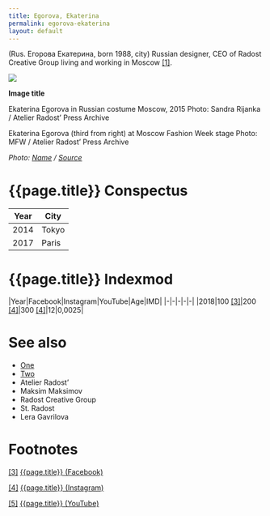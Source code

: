 ```yaml
---
title: Egorova, Ekaterina
permalink: egorova-ekaterina
layout: default
---
```


(Rus. Егорова Екатерина, born 1988, city) Russian designer, CEO of Radost Creative Group living and working in Moscow <span id="a1">[\[1\]](#f1)</span>.

![](/encyclopedia/images/image-name.jpg)

**Image title**

Ekaterina Egorova in Russian costume Moscow, 2015
Photo: Sandra Rijanka / Atelier Radost’ Press Archive

Ekaterina Egorova (third from right) at Moscow Fashion Week stage
Photo: MFW / Atelier Radost’ Press Archive

*Photo: [Name](index) / [Source](index)*

# {{page.title}} Conspectus

|Year|City|
|-|-|
|2014|Tokyo|
|2017|Paris|

# {{page.title}} Indexmod

|Year|Facebook|Instagram|YouTube|Age|IMD|
|-|-|-|-|-|
|2018|100 <span id="a3">[\[3\]](#f3)</span>|200 <span id="a4">[\[4\]](#f4)</span>|300 <span id="a4">[\[4\]](#f4)</span>|12|0,0025|


# See also

+ [One](index)
+ [Two](index)
+ Atelier Radost’
+ Maksim Maksimov
+ Radost Creative Group
+ St. Radost
+ Lera Gavrilova

# Footnotes

[[3]](#a3) <span id="f3"></span> [{{page.title}} (Facebook)](index)

[[4]](#a4) <span id="f4"></span> [{{page.title}} (Instagram)](index)

[[5]](#a5) <span id="f5"></span> [{{page.title}} (YouTube)](index)
